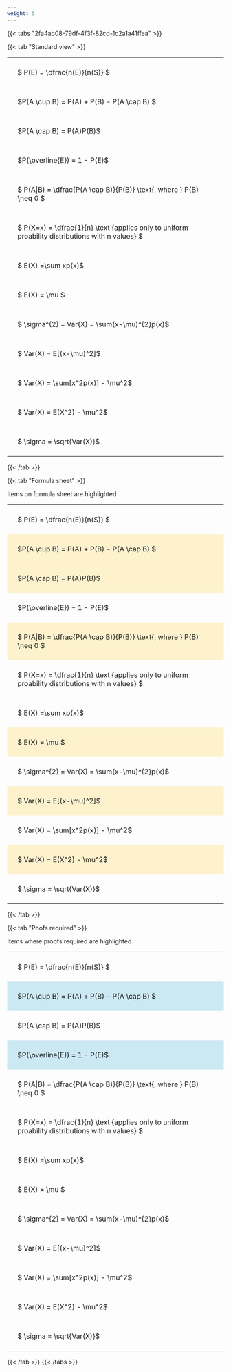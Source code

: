 ```yaml
---
weight: 5
---
```


{{< tabs "2fa4ab08-79df-4f3f-82cd-1c2a1a41ffea" >}}

{{< tab "Standard view" >}}

<style type="text/css">
#T_43377 th.col_heading {
  text-align: left;
  font-size: 1em;
}
#T_43377 td {
  text-align: left;
  font-size: 1em;
  padding: 1.5em;
}
</style>
<table id="T_43377">
  <thead>
  </thead>
  <tbody>
    <tr>
      <td id="T_43377_row0_col0" class="data row0 col0" >$ P(E) = \dfrac{n(E)}{n(S)} $</td>
    </tr>
    <tr>
      <td id="T_43377_row1_col0" class="data row1 col0" >$P(A \cup B) = P(A) + P(B) - P(A \cap B) $</td>
    </tr>
    <tr>
      <td id="T_43377_row2_col0" class="data row2 col0" >$P(A \cap B)  = P(A)P(B)$</td>
    </tr>
    <tr>
      <td id="T_43377_row3_col0" class="data row3 col0" >$P(\overline{E}) = 1 - P(E)$</td>
    </tr>
    <tr>
      <td id="T_43377_row4_col0" class="data row4 col0" >$ P(A|B) = \dfrac{P(A \cap B)}{P(B)} \text{, where } P(B) \neq 0 $</td>
    </tr>
    <tr>
      <td id="T_43377_row5_col0" class="data row5 col0" >$ P(X=x) =  \dfrac{1}{n} 
\text {applies only to uniform proability distributions with n values} $</td>
    </tr>
    <tr>
      <td id="T_43377_row6_col0" class="data row6 col0" >$ E(X) =\sum xp(x)$</td>
    </tr>
    <tr>
      <td id="T_43377_row7_col0" class="data row7 col0" >$ E(X) = \mu $</td>
    </tr>
    <tr>
      <td id="T_43377_row8_col0" class="data row8 col0" >$ \sigma^{2} = Var(X) = \sum(x-\mu)^{2}p(x)$</td>
    </tr>
    <tr>
      <td id="T_43377_row9_col0" class="data row9 col0" >$ Var(X) = E[(x-\mu)^2]$</td>
    </tr>
    <tr>
      <td id="T_43377_row10_col0" class="data row10 col0" >$ Var(X) = \sum[x^2p(x)] - \mu^2$</td>
    </tr>
    <tr>
      <td id="T_43377_row11_col0" class="data row11 col0" >$ Var(X) = E(X^2) - \mu^2$</td>
    </tr>
    <tr>
      <td id="T_43377_row12_col0" class="data row12 col0" >$ \sigma = \sqrt{Var(X)}$</td>
    </tr>
  </tbody>
</table>
{{< /tab >}}

{{< tab "Formula sheet" >}}

Items on formula sheet are highlighted 
<br>
<style type="text/css">
#T_22527 th.col_heading {
  text-align: left;
  font-size: 1em;
}
#T_22527 td {
  text-align: left;
  font-size: 1em;
  padding: 1.5em;
}
#T_22527_row0_col0, #T_22527_row3_col0, #T_22527_row5_col0, #T_22527_row6_col0, #T_22527_row8_col0, #T_22527_row10_col0, #T_22527_row12_col0 {
  background-color: rgba(0,0,0,0);
}
#T_22527_row1_col0, #T_22527_row2_col0, #T_22527_row4_col0, #T_22527_row7_col0, #T_22527_row9_col0, #T_22527_row11_col0 {
  background-color: rgba(255,194,10, 0.2);
}
</style>
<table id="T_22527">
  <thead>
  </thead>
  <tbody>
    <tr>
      <td id="T_22527_row0_col0" class="data row0 col0" >$ P(E) = \dfrac{n(E)}{n(S)} $</td>
    </tr>
    <tr>
      <td id="T_22527_row1_col0" class="data row1 col0" >$P(A \cup B) = P(A) + P(B) - P(A \cap B) $</td>
    </tr>
    <tr>
      <td id="T_22527_row2_col0" class="data row2 col0" >$P(A \cap B)  = P(A)P(B)$</td>
    </tr>
    <tr>
      <td id="T_22527_row3_col0" class="data row3 col0" >$P(\overline{E}) = 1 - P(E)$</td>
    </tr>
    <tr>
      <td id="T_22527_row4_col0" class="data row4 col0" >$ P(A|B) = \dfrac{P(A \cap B)}{P(B)} \text{, where } P(B) \neq 0 $</td>
    </tr>
    <tr>
      <td id="T_22527_row5_col0" class="data row5 col0" >$ P(X=x) =  \dfrac{1}{n} 
\text {applies only to uniform proability distributions with n values} $</td>
    </tr>
    <tr>
      <td id="T_22527_row6_col0" class="data row6 col0" >$ E(X) =\sum xp(x)$</td>
    </tr>
    <tr>
      <td id="T_22527_row7_col0" class="data row7 col0" >$ E(X) = \mu $</td>
    </tr>
    <tr>
      <td id="T_22527_row8_col0" class="data row8 col0" >$ \sigma^{2} = Var(X) = \sum(x-\mu)^{2}p(x)$</td>
    </tr>
    <tr>
      <td id="T_22527_row9_col0" class="data row9 col0" >$ Var(X) = E[(x-\mu)^2]$</td>
    </tr>
    <tr>
      <td id="T_22527_row10_col0" class="data row10 col0" >$ Var(X) = \sum[x^2p(x)] - \mu^2$</td>
    </tr>
    <tr>
      <td id="T_22527_row11_col0" class="data row11 col0" >$ Var(X) = E(X^2) - \mu^2$</td>
    </tr>
    <tr>
      <td id="T_22527_row12_col0" class="data row12 col0" >$ \sigma = \sqrt{Var(X)}$</td>
    </tr>
  </tbody>
</table>
{{< /tab >}}

{{< tab "Poofs required" >}}

Items where proofs required are highlighted 
<br>
<style type="text/css">
#T_cfa66 th.col_heading {
  text-align: left;
  font-size: 1em;
}
#T_cfa66 td {
  text-align: left;
  font-size: 1em;
  padding: 1.5em;
}
#T_cfa66_row0_col0, #T_cfa66_row2_col0, #T_cfa66_row4_col0, #T_cfa66_row5_col0, #T_cfa66_row6_col0, #T_cfa66_row7_col0, #T_cfa66_row8_col0, #T_cfa66_row9_col0, #T_cfa66_row10_col0, #T_cfa66_row11_col0, #T_cfa66_row12_col0 {
  background-color: rgba(0,0,0,0);
}
#T_cfa66_row1_col0, #T_cfa66_row3_col0 {
  background-color: rgba(0,150,200, 0.2);
}
</style>
<table id="T_cfa66">
  <thead>
  </thead>
  <tbody>
    <tr>
      <td id="T_cfa66_row0_col0" class="data row0 col0" >$ P(E) = \dfrac{n(E)}{n(S)} $</td>
    </tr>
    <tr>
      <td id="T_cfa66_row1_col0" class="data row1 col0" >$P(A \cup B) = P(A) + P(B) - P(A \cap B) $</td>
    </tr>
    <tr>
      <td id="T_cfa66_row2_col0" class="data row2 col0" >$P(A \cap B)  = P(A)P(B)$</td>
    </tr>
    <tr>
      <td id="T_cfa66_row3_col0" class="data row3 col0" >$P(\overline{E}) = 1 - P(E)$</td>
    </tr>
    <tr>
      <td id="T_cfa66_row4_col0" class="data row4 col0" >$ P(A|B) = \dfrac{P(A \cap B)}{P(B)} \text{, where } P(B) \neq 0 $</td>
    </tr>
    <tr>
      <td id="T_cfa66_row5_col0" class="data row5 col0" >$ P(X=x) =  \dfrac{1}{n} 
\text {applies only to uniform proability distributions with n values} $</td>
    </tr>
    <tr>
      <td id="T_cfa66_row6_col0" class="data row6 col0" >$ E(X) =\sum xp(x)$</td>
    </tr>
    <tr>
      <td id="T_cfa66_row7_col0" class="data row7 col0" >$ E(X) = \mu $</td>
    </tr>
    <tr>
      <td id="T_cfa66_row8_col0" class="data row8 col0" >$ \sigma^{2} = Var(X) = \sum(x-\mu)^{2}p(x)$</td>
    </tr>
    <tr>
      <td id="T_cfa66_row9_col0" class="data row9 col0" >$ Var(X) = E[(x-\mu)^2]$</td>
    </tr>
    <tr>
      <td id="T_cfa66_row10_col0" class="data row10 col0" >$ Var(X) = \sum[x^2p(x)] - \mu^2$</td>
    </tr>
    <tr>
      <td id="T_cfa66_row11_col0" class="data row11 col0" >$ Var(X) = E(X^2) - \mu^2$</td>
    </tr>
    <tr>
      <td id="T_cfa66_row12_col0" class="data row12 col0" >$ \sigma = \sqrt{Var(X)}$</td>
    </tr>
  </tbody>
</table>
{{< /tab >}}
{{< /tabs >}}